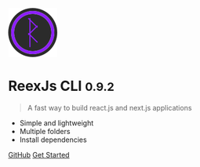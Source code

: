 <img src="_images/logo.svg" width="100px" />

# ReexJs CLI <small>0.9.2</small>

> A fast way to build react.js and next.js applications

-   Simple and lightweight
-   Multiple folders
-   Install dependencies

[GitHub](https://github.com/a12989x/reexjs-cli/)
[Get Started](README.md#reexjs-cli)
